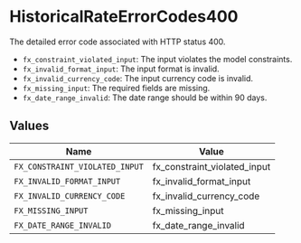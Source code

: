 # HistoricalRateErrorCodes400

The detailed error code associated with HTTP status 400.

* `fx_constraint_violated_input`: The input violates the model constraints.
* `fx_invalid_format_input`: The input format is invalid.
* `fx_invalid_currency_code`: The input currency code is invalid.
* `fx_missing_input`: The required fields are missing.
* `fx_date_range_invalid`: The date range should be within 90 days.



## Values

| Name                           | Value                          |
| ------------------------------ | ------------------------------ |
| `FX_CONSTRAINT_VIOLATED_INPUT` | fx_constraint_violated_input   |
| `FX_INVALID_FORMAT_INPUT`      | fx_invalid_format_input        |
| `FX_INVALID_CURRENCY_CODE`     | fx_invalid_currency_code       |
| `FX_MISSING_INPUT`             | fx_missing_input               |
| `FX_DATE_RANGE_INVALID`        | fx_date_range_invalid          |